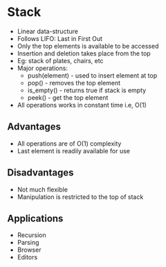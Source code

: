 # Stack

- Linear data-structure
- Follows LIFO: Last in First Out
- Only the top elements is available to be accessed
- Insertion and deletion takes place from the top
- Eg: stack of plates, chairs, etc
- Major operations:
    - push(element) - used to insert element at top
    - pop() - removes the top element
    - is_empty() - returns true if stack is empty
    - peek() - get the top element
- All operations works in constant time i.e, O(1)

## Advantages

- All operations are of O(1) complexity
- Last element is readily available for use

## Disadvantages

- Not much flexible
- Manipulation is restricted to the top of stack

## Applications

- Recursion
- Parsing
- Browser
- Editors
